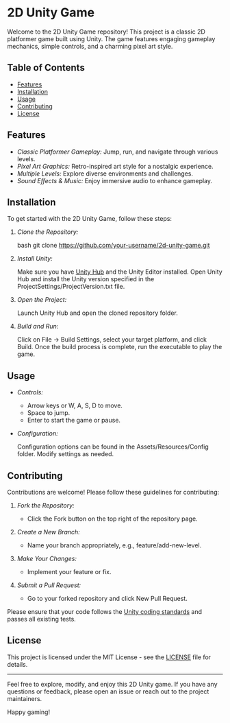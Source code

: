 # 2D Unity Game

Welcome to the 2D Unity Game repository! This project is a classic 2D platformer game built using Unity. The game features engaging gameplay mechanics, simple controls, and a charming pixel art style.

## Table of Contents

- [Features](#features)
- [Installation](#installation)
- [Usage](#usage)
- [Contributing](#contributing)
- [License](#license)

## Features

- *Classic Platformer Gameplay:* Jump, run, and navigate through various levels.
- *Pixel Art Graphics:* Retro-inspired art style for a nostalgic experience.
- *Multiple Levels:* Explore diverse environments and challenges.
- *Sound Effects & Music:* Enjoy immersive audio to enhance gameplay.

## Installation

To get started with the 2D Unity Game, follow these steps:

1. *Clone the Repository:*

   bash
   git clone https://github.com/your-username/2d-unity-game.git
   

2. *Install Unity:*

   Make sure you have [Unity Hub](https://unity.com/download) and the Unity Editor installed. Open Unity Hub and install the Unity version specified in the ProjectSettings/ProjectVersion.txt file.

3. *Open the Project:*

   Launch Unity Hub and open the cloned repository folder.

4. *Build and Run:*

   Click on File -> Build Settings, select your target platform, and click Build. Once the build process is complete, run the executable to play the game.

## Usage

- *Controls:*
  - Arrow keys or W, A, S, D to move.
  - Space to jump.
  - Enter to start the game or pause.

- *Configuration:*

  Configuration options can be found in the Assets/Resources/Config folder. Modify settings as needed.

## Contributing

Contributions are welcome! Please follow these guidelines for contributing:

1. *Fork the Repository:*
   - Click the Fork button on the top right of the repository page.

2. *Create a New Branch:*
   - Name your branch appropriately, e.g., feature/add-new-level.

3. *Make Your Changes:*
   - Implement your feature or fix.

4. *Submit a Pull Request:*
   - Go to your forked repository and click New Pull Request.

Please ensure that your code follows the [Unity coding standards](https://docs.unity3d.com/Manual/script-UnityScript.html) and passes all existing tests.

## License

This project is licensed under the MIT License - see the [LICENSE](LICENSE) file for details.

---

Feel free to explore, modify, and enjoy this 2D Unity game. If you have any questions or feedback, please open an issue or reach out to the project maintainers.

Happy gaming!
```
